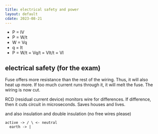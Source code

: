 ```yaml
---
title: electrical safety and power
layout: default
cdate: 2023-08-21
---
```


- P = IV
- P = W/t
- W = Vq
- q = It
- P = W/t = Vq/t = VIt/t = VI

## electrical safety (for the exam)

Fuse offers more resistance than the rest of the wiring. Thus, it will also heat up more. If too much current runs through it, it will melt the fuse. The wiring is now cut.

RCD (residual current device) monitors wire for differences. If difference, then it cuts circuit in microseconds. Saves houses and lives.

and also insulation and double insulation (no free wires please)

```
active -> / \ <- neutral
  earth -> |
```
